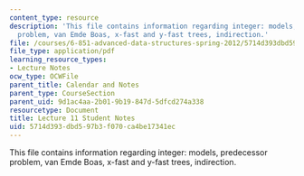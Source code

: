 ```yaml
---
content_type: resource
description: 'This file contains information regarding integer: models, predecessor
  problem, van Emde Boas, x-fast and y-fast trees, indirection.'
file: /courses/6-851-advanced-data-structures-spring-2012/5714d393dbd597b3f070ca4be17341ec_MIT6_851S12_L11.pdf
file_type: application/pdf
learning_resource_types:
- Lecture Notes
ocw_type: OCWFile
parent_title: Calendar and Notes
parent_type: CourseSection
parent_uid: 9d1ac4aa-2b01-9b19-847d-5dfcd274a338
resourcetype: Document
title: Lecture 11 Student Notes
uid: 5714d393-dbd5-97b3-f070-ca4be17341ec
---
```

This file contains information regarding integer: models, predecessor problem, van Emde Boas, x-fast and y-fast trees, indirection.

